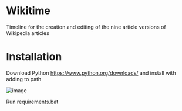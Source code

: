 # Wikitime
Timeline for the creation and editing of the nine article versions of Wikipedia articles
# Installation
Download Python https://www.python.org/downloads/ and install with adding to path

![image](https://datatofish.com/wp-content/uploads/2018/10/0001_add_Python_to_Path.png)

Run requirements.bat
